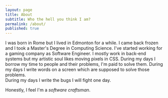 ```yaml
---
layout: page
title: About
subtitle: Who the hell you think I am?
permalink: /about/
published: true
---
```


I was born in Rome but I lived in Edmonton for a while. I came back frozen and I took a Master's Degree in Computing Science. I've started working for a gaming company as Software Engineer. I mostly work in back-end systems but my artistic soul likes moving pixels in CSS.
During my days I borrow my time to people and their problems, I'm paid to solve them. 
During my days I write words on a screen which are supposed to solve those problems.        
During my days I write the bugs I will fight one day.    

Honestly, I feel I'm a *software craftsman*.         

